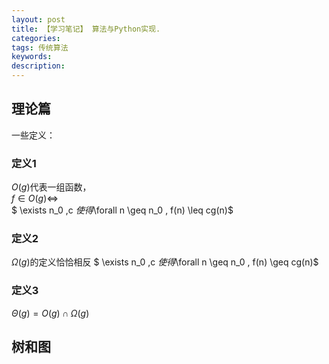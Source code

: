 ```yaml
---
layout: post
title: 【学习笔记】 算法与Python实现.
categories:
tags: 传统算法
keywords:
description:
---
```


## 理论篇

一些定义：
### 定义1  
$O(g)$代表一组函数，  
$f\in O(g) \Leftrightarrow$  
$ \exists n_0 ,c $使得$\forall n \geq n_0 , f(n) \leq cg(n)$
### 定义2
$\Omega (g)$的定义恰恰相反
$ \exists n_0 ,c $使得$\forall n \geq n_0 , f(n) \geq cg(n)$
### 定义3
$\Theta(g)=O(g) \cap \Omega(g)$

## 树和图
